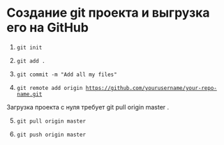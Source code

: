 # Создание git проекта и выгрузка его на GitHub

1. <code>git init</code>

2. <code>git add .</code>

3. <code>git commit -m "Add all my files"</code>

4. <code>git remote add origin https://github.com/yourusername/your-repo-name.git</code>

Загрузка проекта с нуля требует git pull origin master .

5. <code>git pull origin master</code>

6. <code>git push origin master</code>
